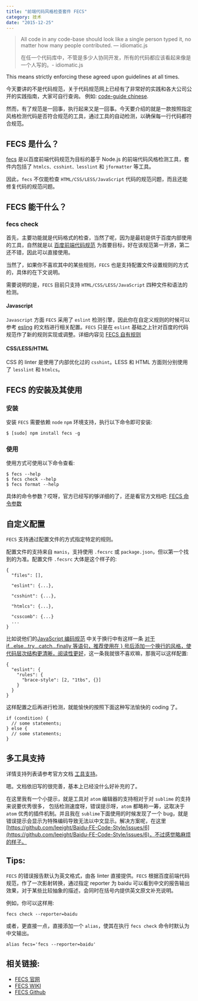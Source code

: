 ```yaml
---
title: "前端代码风格检查套件 FECS"
category: 技术
date: "2015-12-25"
---
```


> All code in any code-base should look like a single person typed it, no matter how many people contributed. — idiomatic.js
>
> 在任一个代码库中，不管是多少人协同开发，所有的代码都应该看起来像是一个人写的。- idiomatic.js

This means strictly enforcing these agreed upon guidelines at all times.

今天要讲的不是代码规范，关于代码规范网上已经有了非常好的实践和各大公司公开的实践指南，大家可自行查询。 例如: [code-guide chinese](http://zoomzhao.github.io/code-guide/).

然而，有了规范是一回事，执行起来又是一回事。今天要介绍的就是一款按照指定风格检测代码是否符合规范的工具，通过工具的自动检测，以确保每一行代码都符合规范。

## FECS 是什么？

[fecs](http://fecs.baidu.com/) 是以百度前端代码规范为目标的基于 Node.js 的前端代码风格检测工具，套件内包括了 `htmlcs、csshint、lesslint` 和 `jformatter` 等工具。

因此，`fecs` 不仅能检查 `HTML/CSS/LESS/JavaScript` 代码的规范问题，而且还能修复代码的规范问题。

## FECS 能干什么？

### fecs check

首先，主要功能就是代码格式的检查，当然了呢，因为是最初是供于百度内部使用的工具，自然就是以 [百度前端代码规范](https://github.com/ecomfe/spec/) 为首要目标，好在该规范第一开源，第二还不错，因此可以直接使用。

当然了，如果你不喜欢其中的某些规则，`FECS` 也是支持配置文件设置规则的方式的，具体的在下文说明。

需要说明的是，`FECS` 目前只支持 `HTML/CSS/LESS/JavaScript` 四种文件和语法的检测。

#### Javascript

`Javascript` 方面 `FECS` 采用了 `eslint` 检测引擎，因此你在自定义规则的时候可以参考 [esling](http://esling.org/) 的文档进行相关配置。`FECS` 只是在 `eslint` 基础之上针对百度的代码规范作了新的规则实现或调整。详细内容见 [FECS 自有规则](https://github.com/ecomfe/fecs/wiki/FECSRules)

#### CSS/LESS/HTML

CSS 的 linter 是使用了内部优化过的 `csshint`。LESS 和 HTML 方面则分别使用了 `lesslint` 和 `htmlcs`。

## FECS 的安装及其使用

### 安装

安装 `FECS` 需要依赖 `node` `npm` 环境支持，执行以下命令即可安装:

```
$ [sudo] npm install fecs -g
```

### 使用

使用方式可使用以下命令查看:

```
$ fecs --help
$ fecs check --help
$ fecs format --help
```

具体的命令参数？哎呀，官方已经写的够详细的了，还是看官方文档吧: [FECS 命令参数](https://github.com/ecomfe/fecs/wiki/CLI)

## 自定义配置

`FECS` 支持通过配置文件的方式指定特定的规则。

配置文件的支持来自 `manis`，支持使用 `.fecsrc` 或 `package.json`，但以第一个找到的为准。配置文件 `.fecsrc` 大体是这个样子的:

```
{
  "files": [],

  "eslint": {...},

  "csshint": {...},

  "htmlcs": {...},

  "csscomb": {...}
  ...
}
```

比如说他们的[JavaScript 编码规范](https://github.com/ecomfe/spec/blob/master/javascript-style-guide.md) 中关于换行中有这样一条 [对于 if...else...try...catch...finally 等语句，推荐使用在 } 号后添加一个换行的风格，使代码层次结构更清晰，阅读性更好](https://github.com/ecomfe/spec/blob/master/javascript-style-guide.md#建议-对于-ifelsetrycatchfinally-等语句推荐使用在--号后添加一个换行-的风格使代码层次结构更清晰阅读性更好)，这一条我就很不喜欢嘛，那我可以这样配置:

```
{
  "eslint": {
    "rules": {
      "brace-style": [2, "1tbs", {}]
    }
  }
}
```

这样配置之后再进行检测，就能愉快的按照下面这种写法愉快的 coding 了。

```
if (condition) {
  // some statements;
} else {
  // some statements;
}
```

## 多工具支持

详情支持列表请参考官方文档 [工具支持](https://github.com/ecomfe/fecs#工具支持)。

嗯。文档依旧写的很完善，基本上已经没什么好补充的了。

在这里我有一个小提示，就是工具对 `atom` 编辑器的支持相对于对 `sublime` 的支持来说要优秀很多， 包括检测速度呀，错误提示呀，`atom` 都略称一筹，这取决于 `atom` 优秀的插件机制。并且我在 `sublime`下面使用的时候发现了一个 bug，就是错误提示会显示为特殊编码导致无法以中文显示。解决方案呢，在这里[https://github.com/leeight/Baidu-FE-Code-Style/issues/6](https://github.com/leeight/Baidu-FE-Code-Style/issues/6)，不过感觉略麻烦的样子。

## Tips:

`FECS` 的错误报告默认为英文格式，由各 linter 直接提供。`FECS` 根据百度前端代码规范，作了一次影射转换，通过指定 reporter 为 baidu 可以看到中文的报告输出效果，对于某些比较抽象的描述，会同时在括号内提供英文原文补充说明。

例如，你可以这样用:

```
fecs check --reporter=baidu
```

或者，更直接一点，直接添加一个 `alias`，使其在执行 `fecs check` 命令时默认为中文输出。

```
alias fecs='fecs --reporter=baidu'
```

## 相关链接:

* [FECS 官网](http://fecs.baidu.com/)
* [FECS WIKI](http://github.com/ecomfe/fecs/wiki)
* [FECS Github](http://github.com/ecomfe/fecs)
